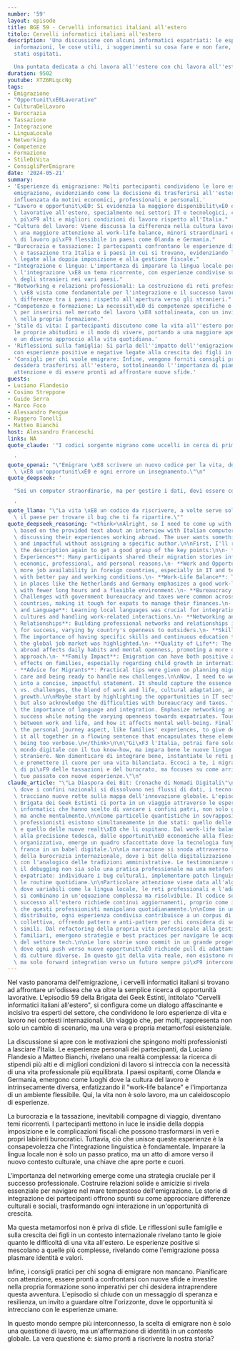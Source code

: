 ```yaml
---
number: '59'
layout: episode
title: BGE 59 - Cervelli informatici italiani all'estero
titolo: Cervelli informatici italiani all'estero
description: 'Una discussione con alcuni informatici espatriati: le esperienze, le
  informazioni, le cose utili, i suggerimenti su cosa fare e non fare, a seconda degli
  stati ospitati.

  Una puntata dedicata a chi lavora all''estero con chi lavora all''estero o con l''estero.'
duration: 9502
youtube: XTZ6RLqccNg
tags:
- Emigrazione
- "Opportunit\xE0Lavorative"
- CulturaDelLavoro
- Burocrazia
- Tassazione
- Integrazione
- LinguaLocale
- Networking
- Competenze
- Formazione
- StileDiVita
- ConsigliPerEmigrare
date: '2024-05-21'
summary:
- 'Esperienze di emigrazione: Molti partecipanti condividono le loro esperienze di
  emigrazione, evidenziando come la decisione di trasferirsi all''estero sia stata
  influenzata da motivi economici, professionali e personali.'
- "Lavoro e opportunit\xE0: Si evidenzia la maggiore disponibilit\xE0 di opportunit\xE0\
  \ lavorative all'estero, specialmente nei settori IT e tecnologici, con stipendi\
  \ pi\xF9 alti e migliori condizioni di lavoro rispetto all'Italia."
- "Cultura del lavoro: Viene discussa la differenza nella cultura lavorativa, con\
  \ una maggiore attenzione al work-life balance, minori straordinari e un ambiente\
  \ di lavoro pi\xF9 flessibile in paesi come Olanda e Germania."
- "Burocrazia e tassazione: I partecipanti confrontano le esperienze di burocrazia\
  \ e tassazione tra Italia e i paesi in cui si trovano, evidenziando le difficolt\xE0\
  \ legate alla doppia imposizione e alla gestione fiscale."
- "Integrazione e lingua: L'importanza di imparare la lingua locale per facilitare\
  \ l'integrazione \xE8 un tema ricorrente, con esperienze condivise sull'approccio\
  \ degli stranieri nei vari paesi."
- "Networking e relazioni professionali: La costruzione di reti professionali e amicizie\
  \ \xE8 vista come fondamentale per l'integrazione e il successo lavorativo, con\
  \ differenze tra i paesi rispetto all'apertura verso gli stranieri."
- "Competenze e formazione: La necessit\xE0 di competenze specifiche e aggiornate\
  \ per inserirsi nel mercato del lavoro \xE8 sottolineata, con un invito a investire\
  \ nella propria formazione."
- 'Stile di vita: I partecipanti discutono come la vita all''estero possa influenzare
  le proprie abitudini e il modo di vivere, portando a una maggiore apertura mentale
  e un diverso approccio alla vita quotidiana.'
- 'Riflessioni sulla famiglia: Si parla dell''impatto dell''emigrazione sulle famiglie,
  con esperienze positive e negative legate alla crescita dei figli in contesti internazionali.'
- 'Consigli per chi vuole emigrare: Infine, vengono forniti consigli pratici per chi
  desidera trasferirsi all''estero, sottolineando l''importanza di pianificare con
  attenzione e di essere pronti ad affrontare nuove sfide.'
guests:
- Luciano Flandesio
- Cosimo Streppone
- Guido Serra
- Marco Foco
- Alessandro Pengue
- Ruggero Tonelli
- Matteo Bianchi
host: Alessandro Franceschi
links: NA
quote_claude: '"I codici sorgente migrano come uccelli in cerca di primavere digitali"

  '
quote_openai: "\"Emigrare \xE8 scrivere un nuovo codice per la vita, dove ogni riga\
  \ \xE8 un'opportunit\xE0 e ogni errore un insegnamento.\"\n"
quote_deepseek: '

  "Sei un computer straordinario, ma per gestire i dati, devi essere connesso."

  '
quote_llama: "\"La vita \xE8 un codice da riscrivere, a volte serve solo cambiare\
  \ il paese per trovare il bug che ti fa ripartire.\""
quote_deepseek_reasoning: "<think>\nAlright, so I need to come up with a short citation\
  \ based on the provided text about an interview with Italian computer scientists\
  \ discussing their experiences working abroad. The user wants something memorable\
  \ and impactful without assigning a specific author.\n\nFirst, I'll read through\
  \ the description again to get a good grasp of the key points:\n\n- **Emigration\
  \ Experiences**: Many participants shared their migration stories influenced by\
  \ economic, professional, and personal reasons.\n- **Work and Opportunities**: There's\
  \ more job availability in foreign countries, especially in IT and tech sectors\
  \ with better pay and working conditions.\n- **Work-Life Balance**: The culture\
  \ in places like the Netherlands and Germany emphasizes a good work-life balance\
  \ with fewer long hours and a flexible environment.\n- **Bureaucracy and Taxes**:\
  \ Challenges with government bureaucracy and taxes were common across different\
  \ countries, making it tough for expats to manage their finances.\n- **Integration\
  \ and Language**: Learning local languages was crucial for integrating into new\
  \ cultures and handling work-related interactions.\n- **Networking and Professional\
  \ Relationships**: Building professional networks and relationships is seen as essential\
  \ for success, varying by country's openness to outsiders.\n- **Skills and Education**:\
  \ The importance of having specific skills and continuous education to compete in\
  \ the global job market was highlighted.\n- **Quality of Life**: The way of life\
  \ abroad affects daily habits and mental openness, promoting a more open-minded\
  \ approach.\n- **Family Impact**: Emigration can have both positive and negative\
  \ effects on families, especially regarding child growth in international settings.\n\
  - **Advice for Migrants**: Practical tips were given on planning migration with\
  \ care and being ready to handle new challenges.\n\nNow, I need to weave these points\
  \ into a concise, impactful statement. It should capture the essence of opportunities\
  \ vs. challenges, the blend of work and life, cultural adaptation, and personal\
  \ growth.\n\nMaybe start by highlighting the opportunities in IT sectors globally\
  \ but also acknowledge the difficulties with bureaucracy and taxes. Then mention\
  \ the importance of language and integration. Emphasize networking as a key for\
  \ success while noting the varying openness towards expatriates. Touch on the balance\
  \ between work and life, and how it affects mental well-being. Finally, include\
  \ the personal journey aspect, like families' experiences, to give depth.\n\nPutting\
  \ it all together in a flowing sentence that encapsulates these elements without\
  \ being too verbose.\n</think>\n\n\"Gi\xF3 l'Italia, potrai fare soldatello nel\
  \ mondo digitale con il tuo know-how, ma impara bene le nuove lingue e le routine\
  \ straniere. Non dimenticare di integrare bene, instantiate le reti professionali\
  \ e premettere il cuore per una vita bilanciata. Eccoci a te, i migranti: non preoccuparti\
  \ di pi\xF9 delle tassazioni e del burocrato, ma focuses su come arricchirai il\
  \ tuo passato con nuove esperienze.\"\n"
claude_article: "\"La Diaspora dei Bit: Cronache di Nomadi Digitali\"\n\nIn un'epoca\
  \ dove i confini nazionali si dissolvono nei flussi di dati, i tecno-nomadi italiani\
  \ tracciano nuove rotte sulla mappa dell'innovazione globale. L'episodio 59 della\
  \ Brigata dei Geek Estinti ci porta in un viaggio attraverso le esperienze di sette\
  \ informatici che hanno scelto di varcare i confini patri, non solo geograficamente\
  \ ma anche mentalmente.\n\nCome particelle quantistiche in sovrapposizione, questi\
  \ professionisti esistono simultaneamente in due stati: quello delle radici italiane\
  \ e quello delle nuove realt\xE0 che li ospitano. Dal work-life balance olandese\
  \ alla precisione tedesca, dalle opportunit\xE0 economiche alla flessibilit\xE0\
  \ organizzativa, emerge un quadro sfaccettato dove la tecnologia funge da lingua\
  \ franca in un babel digitale.\n\nLa narrazione si snoda attraverso le complessit\xE0\
  \ della burocrazia internazionale, dove i bit della digitalizzazione si scontrano\
  \ con l'analogico delle tradizioni amministrative. Le testimonianze rivelano come\
  \ il debugging non sia solo una pratica professionale ma una metafora della vita\
  \ expatriate: individuare i bug culturali, implementare patch linguistiche, ottimizzare\
  \ le routine quotidiane.\n\nParticolare attenzione viene data all'algoritmo dell'integrazione,\
  \ dove variabili come la lingua locale, le reti professionali e l'adattamento culturale\
  \ si combinano in un'equazione complessa ma risolvibile. Il codice sorgente del\
  \ successo all'estero richiede continui aggiornamenti, proprio come i framework\
  \ che questi professionisti manipolano quotidianamente.\n\nCome in un repository\
  \ distribuito, ogni esperienza condivisa contribuisce a un corpus di conoscenza\
  \ collettiva, offrendo pattern e anti-pattern per chi considera di seguire percorsi\
  \ simili. Dal refactoring della propria vita professionale alla gestione delle dipendenze\
  \ familiari, emergono strategie e best practices per navigare le acque internazionali\
  \ del settore tech.\n\nLe loro storie sono commit in un grande progetto di vita,\
  \ dove ogni push verso nuove opportunit\xE0 richiede pull di adattamento e merge\
  \ di culture diverse. In questo git della vita reale, non esistono rollback facili,\
  \ ma solo forward integration verso un futuro sempre pi\xF9 interconnesso.\n"
---
```

Nel vasto panorama dell'emigrazione, i cervelli informatici italiani si trovano ad affrontare un'odissea che va oltre la semplice ricerca di opportunità lavorative. L'episodio 59 della Brigata dei Geek Estinti, intitolato "Cervelli informatici italiani all'estero", si configura come un dialogo affascinante e incisivo tra esperti del settore, che condividono le loro esperienze di vita e lavoro nei contesti internazionali. Un viaggio che, per molti, rappresenta non solo un cambio di scenario, ma una vera e propria metamorfosi esistenziale.

La discussione si apre con le motivazioni che spingono molti professionisti a lasciare l'Italia. Le esperienze personali dei partecipanti, da Luciano Flandesio a Matteo Bianchi, rivelano una realtà complessa: la ricerca di stipendi più alti e di migliori condizioni di lavoro si intreccia con la necessità di una vita professionale più equilibrata. I paesi ospitanti, come Olanda e Germania, emergono come luoghi dove la cultura del lavoro è intrinsecamente diversa, enfatizzando il "work-life balance" e l'importanza di un ambiente flessibile. Qui, la vita non è solo lavoro, ma un caleidoscopio di esperienze.

La burocrazia e la tassazione, inevitabili compagne di viaggio, diventano temi ricorrenti. I partecipanti mettono in luce le insidie della doppia imposizione e le complicazioni fiscali che possono trasformarsi in veri e propri labirinti burocratici. Tuttavia, ciò che unisce queste esperienze è la consapevolezza che l'integrazione linguistica è fondamentale. Imparare la lingua locale non è solo un passo pratico, ma un atto di amore verso il nuovo contesto culturale, una chiave che apre porte e cuori.

L'importanza del networking emerge come una strategia cruciale per il successo professionale. Costruire relazioni solide e amicizie si rivela essenziale per navigare nel mare tempestoso dell'emigrazione. Le storie di integrazione dei partecipanti offrono spunti su come approcciare differenze culturali e sociali, trasformando ogni interazione in un'opportunità di crescita.

Ma questa metamorfosi non è priva di sfide. Le riflessioni sulle famiglie e sulla crescita dei figli in un contesto internazionale rivelano tanto le gioie quanto le difficoltà di una vita all'estero. Le esperienze positive si mescolano a quelle più complesse, rivelando come l'emigrazione possa plasmare identità e valori.

Infine, i consigli pratici per chi sogna di emigrare non mancano. Pianificare con attenzione, essere pronti a confrontarsi con nuove sfide e investire nella propria formazione sono imperativi per chi desidera intraprendere questa avventura. L'episodio si chiude con un messaggio di speranza e resilienza, un invito a guardare oltre l'orizzonte, dove le opportunità si intrecciano con le esperienze umane.

In questo mondo sempre più interconnesso, la scelta di emigrare non è solo una questione di lavoro, ma un'affermazione di identità in un contesto globale. La vera questione è: siamo pronti a riscrivere la nostra storia?
